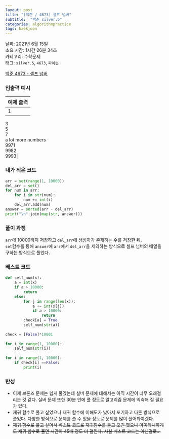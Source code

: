 ```yaml
---
layout: post
title: "[백준 / 4673] 셀프 넘버"
subtitle:  "백준 silver.5"
categories: algorithmpractice
tags: baekjoon
---
```

  
날짜: 2021년 6월 15일  
소요 시간: 1시간 26분 34초  
카테고리: 수학문제  
태그: `silver.5`, `4673`, `파이썬`   
  
[백준 4673 - 셀프 넘버](https://www.acmicpc.net/problem/4673)
  
### 입출력 예시  
  
|예제 출력|  
|---|  
|1  
3  
5  
7  
a lot more numbers  
9971  
9982  
9993|   
   
### 내가 적은 코드

```python
arr = set(range(1, 10000))
del_arr = set()
for num in arr:
    for i in str(num):
        num += int(i)
    del_arr.add(num)
answer = sorted(arr - del_arr)
print("\n".join(map(str, answer)))
```
   
### 풀이 과정   
  
`arr`에 10000까지 저장하고 `del_arr`에 생성자가 존재하는 수를 저장한 뒤,  
`set`함수를 통해 `answer`에 `arr`에서 `del_arr`을 제외하는 방식으로 셀프 넘버의 배열을 구하는 방식으로 풀었다.
  
### 베스트 코드

```python
def self_num(x):
    a = int(x)
    if a > 10000:
        return
    else:
        for j in range(len(x)):
            a += int(x[j])
            if a > 10000:
                return
        check[a] = True
        self_num(str(a))
            
check = [False]*10001
 
for i in range(1, 10000):
    self_num(str(i))
    
for i in range(1, 10000):
    if check[i] ==False:
        print(i)
```

### 반성

- 이제 브론즈 문제는 쉽게 풀겠는데 실버 문제에 대해서는 아직 시간이 너무 오래걸리는 것 같다. 실버 문제 또한 30분 안에 풀 정도로 알고리즘 문제에 익숙해 질 필요가 있다.  
- 재귀 함수로 풀고 싶었으나 재귀 함수에 이해도가 낮아서 포기하고 다른 방식으로 풀었다. 다양한 방식으로 문제를 풀 수 있을 정도로 문제를 많이 풀어봐야겠다.
- ~~재귀 함수로 풀고 싶어서 베스트 코드로 재귀함수를 들고 오긴 했으나 아이러니하게도 재귀 함수로 풀면 시간이 45배 정도 더 걸린다. 사실 베스트 코드는 아닌걸로...~~
